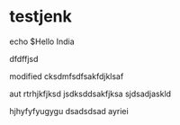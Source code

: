 # testjenk

echo $Hello India

dfdffjsd

modified
cksdmfsdfsakfdjklsaf

aut rtrhjkfjksd
jsdksddsakfjksa
sjdsadjaskld

hjhyfyfyugygu
dsadsdsad
ayriei
